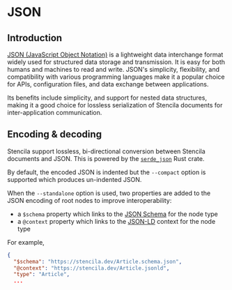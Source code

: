 # JSON

## Introduction

[JSON (JavaScript Object Notation)](https://www.json.org/) is a lightweight data interchange format widely used for structured data storage and transmission. It is easy for both humans and machines to read and write. JSON's simplicity, flexibility, and compatibility with various programming languages make it a popular choice for APIs, configuration files, and data exchange between applications. 

Its benefits include simplicity, and support for nested data structures, making it a good choice for lossless serialization of Stencila documents for inter-application communication.

## Encoding & decoding

Stencila support lossless, bi-directional conversion between Stencila documents and JSON. This is powered by the [`serde_json`](https://crates.io/crates/serde_json) Rust crate.

By default, the encoded JSON is indented but the `--compact` option is supported which produces un-indented JSON.

When the `--standalone` option is used, two properties are added to the JSON encoding of root nodes to improve interoperability:

- a `$schema` property which links to the [JSON Schema](https://json-schema.org) for the node type
- a `@context` property which links to the [JSON-LD](https://json-ld.org) context for the node type

For example,

```json
{
  "$schema": "https://stencila.dev/Article.schema.json",
  "@context": "https://stencila.dev/Article.jsonld",
  "type": "Article",
  ...
```
